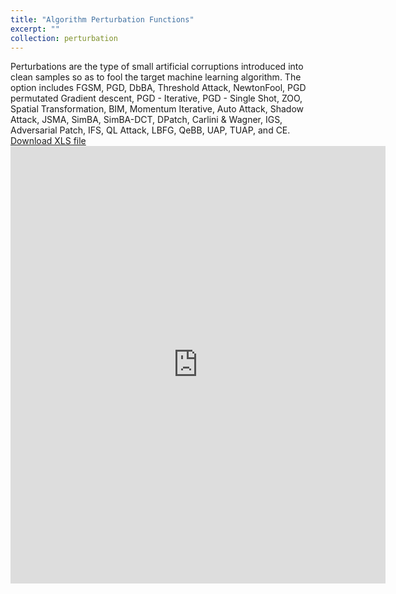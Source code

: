 ```yaml
---
title: "Algorithm Perturbation Functions"
excerpt: ""
collection: perturbation
---
```


Perturbations are the type of small artificial corruptions introduced into clean samples so as to fool the target machine learning algorithm. The option includes FGSM, PGD, DbBA, Threshold Attack, NewtonFool, PGD permutated Gradient descent, PGD - Iterative, PGD - Single Shot, ZOO, Spatial Transformation, BIM, Momentum Iterative, Auto Attack, Shadow Attack, JSMA, SimBA, SimBA-DCT, DPatch, Carlini & Wagner, IGS, Adversarial Patch, IFS, QL Attack, LBFG, QeBB, UAP, TUAP, and CE.
[Download XLS file](https://github.com/phoenixml/roadmap.github.io/blob/master/files/DPA_driven_by_algorithm_function.xlsx?raw=true)
<embed src="https://phoenixml.github.io/roadmap.github.io/files/List_of_Data_Poisoning_Attacks_Driven_By_Algorithm.pdf" width="600" height="700" type="application/pdf" />

